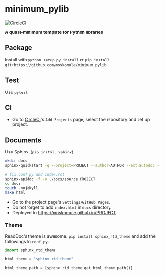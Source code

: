 # minimum_pylib

[![CircleCI](https://circleci.com/gh/moskomule/minimum_pylib.svg?style=svg)](https://circleci.com/gh/moskomule/minimum_pylib)

**A quasi-minimum template for Python libraries**

## Package

Install with `python setup.py install` or `pip install git+https://github.com/moskomule/minimum_pylib`.

## Test

Use `pytest`.

## CI

* Go to  [CircleCI](https://circleci.com/)'s `Add Projects` page, select the repository and set up project.

## Documents

Use Sphinx. (`pip install Sphinx`)

```bash
mkdir docs
sphinx-quickstart -q --project=PROJECT --author=AUTHOR --ext-autodoc --makefile --sep docs

# fix conf.py and index.rst
sphinx-apidoc -f -o ./docs/source PROJECT
cd docs
touch .nojekyll
make html
```

* Go to the project page's `Settings/GitHub Pages`.
* Do not forget to add `index.html` in `docs` directory.
* Deployed to https://moskomule.github.io/PROJECT.

### Theme

ReadDoc's theme is awesome. `pip install sphinx_rtd_theme` and add the followings to `conf.py`.

```python
import sphinx_rtd_theme

html_theme = "sphinx_rtd_theme"

html_theme_path = [sphinx_rtd_theme.get_html_theme_path()]
```